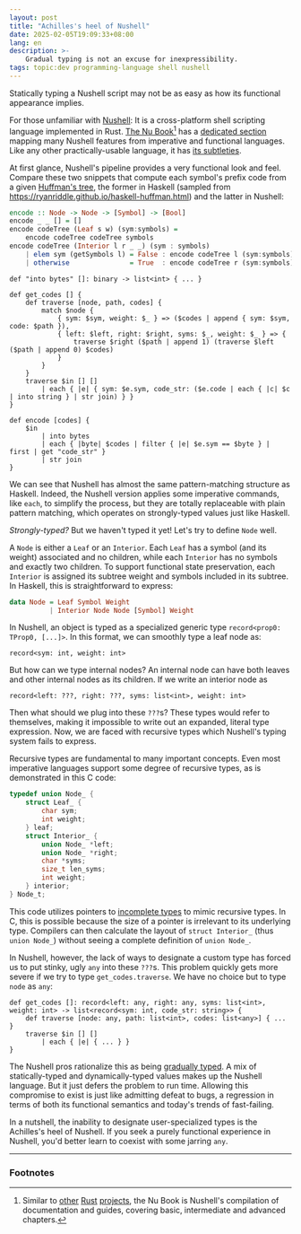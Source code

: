 ```yaml
---
layout: post
title: "Achilles's heel of Nushell"
date: 2025-02-05T19:09:33+08:00
lang: en
description: >-
    Gradual typing is not an excuse for inexpressibility.
tags: topic:dev programming-language shell nushell
---
```


Statically typing a Nushell script may not be as easy as how its functional appearance implies.

For those unfamiliar with [Nushell](https://www.nushell.sh/): It is a cross-platform shell scripting language implemented in Rust. [The Nu Book](https://www.nushell.sh/book/)[^1] has a [dedicated section](https://www.nushell.sh/book/coming_to_nu.html) mapping many Nushell features from imperative and functional languages. Like any other practically-usable language, it has [its subtleties](https://www.nushell.sh/book/thinking_in_nu.html).

At first glance, Nushell's pipeline provides a very functional look and feel. Compare these two snippets that compute each symbol's prefix code from a given [Huffman's tree](https://en.wikipedia.org/wiki/Huffman_coding), the former in Haskell (sampled from <https://ryanriddle.github.io/haskell-huffman.html>) and the latter in Nushell:

```haskell
encode :: Node -> Node -> [Symbol] -> [Bool]
encode _ _ [] = []
encode codeTree (Leaf s w) (sym:symbols) =
    encode codeTree codeTree symbols
encode codeTree (Interior l r _ _) (sym : symbols) 
    | elem sym (getSymbols l) = False : encode codeTree l (sym:symbols)
    | otherwise               = True  : encode codeTree r (sym:symbols)
```

```nushell
def "into bytes" []: binary -> list<int> { ... }

def get_codes [] {
    def traverse [node, path, codes] {
        match $node {
            { sym: $sym, weight: $_ } => ($codes | append { sym: $sym, code: $path }),
            { left: $left, right: $right, syms: $_, weight: $_ } => {
                traverse $right ($path | append 1) (traverse $left ($path | append 0) $codes)
            }
        }
    }
    traverse $in [] []
        | each { |e| { sym: $e.sym, code_str: ($e.code | each { |c| $c | into string } | str join) } }
}

def encode [codes] {
    $in
        | into bytes
        | each { |byte| $codes | filter { |e| $e.sym == $byte } | first | get "code_str" }
        | str join
}
```

We can see that Nushell has almost the same pattern-matching structure as Haskell. Indeed, the Nushell version applies some imperative commands, like `each`, to simplify the process, but they are totally replaceable with plain pattern matching, which operates on strongly-typed values just like Haskell.

*Strongly-typed?* But we haven't typed it yet! Let's try to define `Node` well.

A `Node` is either a `Leaf` or an `Interior`. Each `Leaf` has a symbol (and its weight) associated and no children, while each `Interior` has no symbols and exactly two children. To support functional state preservation, each `Interior` is assigned its subtree weight and symbols included in its subtree. In Haskell, this is straightforward to express: 

```haskell
data Node = Leaf Symbol Weight
          | Interior Node Node [Symbol] Weight
```

In Nushell, an object is typed as a specialized generic type `record<prop0: TProp0, [...]>`. In this format, we can smoothly type a leaf node as:

```nushell
record<sym: int, weight: int>
```

But how can we type internal nodes? An internal node can have both leaves and other internal nodes as its children. If we write an interior node as

```nushell
record<left: ???, right: ???, syms: list<int>, weight: int>
```

Then what should we plug into these `???`s? These types would refer to themselves, making it impossible to write out an expanded, literal type expression. Now, we are faced with recursive types which Nushell's typing system fails to express.

Recursive types are fundamental to many important concepts. Even most imperative languages support some degree of recursive types, as is demonstrated in this C code:

```c
typedef union Node_ {
    struct Leaf_ {
        char sym;
        int weight;
    } leaf;
    struct Interior_ {
        union Node_ *left;
        union Node_ *right;
        char *syms;
        size_t len_syms;
        int weight;
    } interior;
} Node_t;
```

This code utilizes pointers to [incomplete types](https://en.cppreference.com/w/c/language/type#Incomplete_types) to mimic recursive types. In C, this is possible because the size of a pointer is irrelevant to its underlying type. Compilers can then calculate the layout of `struct Interior_` (thus `union Node_`) without seeing a complete definition of `union Node_`.

In Nushell, however, the lack of ways to designate a custom type has forced us to put stinky, ugly `any` into these `???`s. This problem quickly gets more severe if we try to type `get_codes.traverse`. We have no choice but to type `node` as `any`:

```nushell
def get_codes []: record<left: any, right: any, syms: list<int>, weight: int> -> list<record<sym: int, code_str: string>> {
    def traverse [node: any, path: list<int>, codes: list<any>] { ... }
    traverse $in [] []
        | each { |e| { ... } }
}
```

The Nushell pros rationalize this as being [gradually typed](https://www.nushell.sh/lang-guide/chapters/types/00_types_overview.html). A mix of statically-typed and dynamically-typed values makes up the Nushell language. But it just defers the problem to run time. Allowing this compromise to exist is just like admitting defeat to bugs, a regression in terms of both its functional semantics and today's trends of fast-failing.

In a nutshell, the inability to designate user-specialized types is the Achilles's heel of Nushell. If you seek a purely functional experience in Nushell, you'd better learn to coexist with some jarring `any`.

------

### Footnotes

[^1]: Similar to [other](https://doc.rust-lang.org/nomicon/) [Rust](https://doc.rust-lang.org/book/) [projects](https://doc.rust-lang.org/cargo/index.html), the Nu Book is Nushell's compilation of documentation and guides, covering basic, intermediate and advanced chapters.
